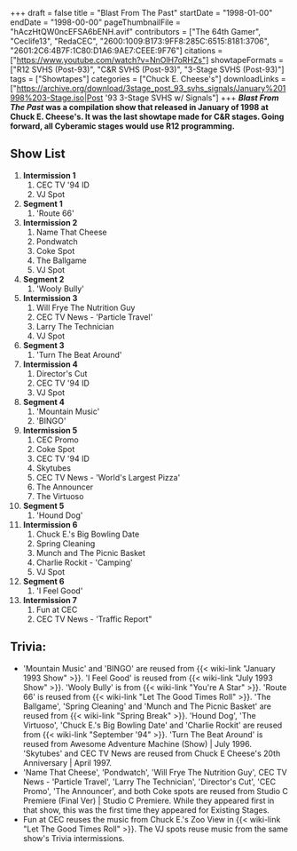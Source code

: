 +++
draft = false
title = "Blast From The Past"
startDate = "1998-01-00"
endDate = "1998-00-00"
pageThumbnailFile = "hAczHtQW0ncEFSA6bENH.avif"
contributors = ["The 64th Gamer", "Ceclife13", "RedaCEC", "2600:1009:B173:9FF8:285C:6515:8181:3706", "2601:2C6:4B7F:1C80:D1A6:9AE7:CEEE:9F76"]
citations = ["https://www.youtube.com/watch?v=NnOlH7oRHZs"]
showtapeFormats = ["R12 SVHS (Post-93)", "C&R SVHS (Post-93)", "3-Stage SVHS (Post-93)"]
tags = ["Showtapes"]
categories = ["Chuck E. Cheese's"]
downloadLinks = ["https://archive.org/download/3stage_post_93_svhs_signals/January%201998%203-Stage.iso|Post '93 3-Stage SVHS w/ Signals"]
+++
***Blast From The Past* was a compilation show that released in January of 1998 at Chuck E. Cheese's. It was the last showtape made for C&R stages. Going forward, all Cyberamic stages would use R12 programming.**

## Show List

1.  **Intermission 1**
    1.  CEC TV '94 ID
    2.   VJ Spot
2.  **Segment 1**
    1.  'Route 66'
3.  **Intermission 2**
    1.  Name That Cheese
    2.  Pondwatch
    3.  Coke Spot
    4.  The Ballgame
    5.   VJ Spot
4.  **Segment 2**
    1.  'Wooly Bully'
5.  **Intermission 3**
    1.  Will Frye The Nutrition Guy
    2.  CEC TV News - 'Particle Travel'
    3.  Larry The Technician
    4.   VJ Spot
6.  **Segment 3**
    1.  'Turn The Beat Around'
7.  **Intermission 4**
    1.  Director's Cut
    2.  CEC TV '94 ID
    3.   VJ Spot
8.  **Segment 4**
    1.  'Mountain Music'
    2.  'BINGO'
9.  **Intermission 5**
    1.  CEC Promo
    2.  Coke Spot
    3.  CEC TV '94 ID
    4.  Skytubes
    5.  CEC TV News - 'World's Largest Pizza'
    6.  The Announcer
    7.  The Virtuoso
10. **Segment 5**
    1.  'Hound Dog'
11. **Intermission 6**
    1.  Chuck E.'s Big Bowling Date
    2.  Spring Cleaning
    3.  Munch and The Picnic Basket
    4.  Charlie Rockit - 'Camping'
    5.   VJ Spot
12. **Segment 6**
    1.  'I Feel Good'
13. **Intermission 7**
    1.   Fun at CEC
    2.  CEC TV News - 'Traffic Report"

## Trivia:

- 'Mountain Music' and 'BINGO' are reused from {{< wiki-link "January 1993 Show" >}}. 'I Feel Good' is reused from {{< wiki-link "July 1993 Show" >}}. 'Wooly Bully' is from {{< wiki-link "You're A Star" >}}. 'Route 66' is reused from {{< wiki-link "Let The Good Times Roll" >}}. 'The Ballgame', 'Spring Cleaning' and 'Munch and The Picnic Basket' are reused from {{< wiki-link "Spring Break" >}}. 'Hound Dog', 'The Virtuoso', 'Chuck E.'s Big Bowling Date' and 'Charlie Rockit' are reused from {{< wiki-link "September '94" >}}. 'Turn The Beat Around' is reused from Awesome Adventure Machine (Show) | July 1996. 'Skytubes' and CEC TV News are reused from Chuck E Cheese's 20th Anniversary | April 1997.
- 'Name That Cheese', 'Pondwatch', 'Will Frye The Nutrition Guy', CEC TV News - 'Particle Travel', 'Larry The Technician', 'Director's Cut', 'CEC Promo', 'The Announcer', and both Coke spots are reused from Studio C Premiere (Final Ver) | Studio C Premiere. While they appeared first in that show, this was the first time they appeared for Existing Stages.
- Fun at CEC reuses the music from Chuck E.'s Zoo View in {{< wiki-link "Let The Good Times Roll" >}}. The VJ spots reuse music from the same show's Trivia intermissions.
